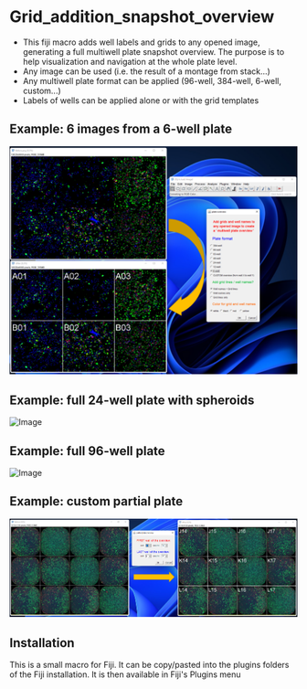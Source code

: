# Grid_addition_snapshot_overview

* This fiji macro adds well labels and grids to any opened image, generating a full multiwell plate snapshot overview. The purpose is to help visualization and navigation at the whole plate level.
* Any image can be used (i.e. the result of a montage from stack...)
* Any multiwell plate format can be applied (96-well, 384-well, 6-well, custom...)
* Labels of wells can be applied alone or with the grid templates
## Example: 6 images from a 6-well plate
![Image](https://github.com/FabienKuttler/Grid_addition_snapshot/blob/main/Examples/Example1.png)
## Example: full 24-well plate with spheroids
![Image](https://github.com/FabienKuttler/Grid_addition_snapshot/blob/main/Examples/Example2.png)
## Example: full 96-well plate
![Image](https://github.com/FabienKuttler/Grid_addition_snapshot/blob/main/Examples/Example3.png)
## Example: custom partial plate
![Image](https://github.com/FabienKuttler/Grid_addition_snapshot/blob/main/Examples/Example4.png)
## Installation
This is a small macro for Fiji. It can be copy/pasted into the plugins folders of the Fiji installation. It is then available in Fiji's Plugins menu
